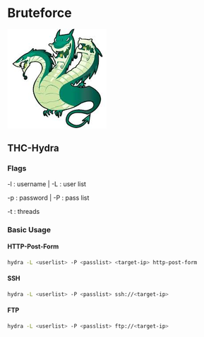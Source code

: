 # Bruteforce

![Screenshot](../img/thc-hydra.jpg)

## THC-Hydra

### Flags

-l : username | -L : user list

-p : password | -P : pass list

-t : threads

### Basic Usage

#### HTTP-Post-Form

``` sh
hydra -L <userlist> -P <passlist> <target-ip> http-post-form 
```

#### SSH

``` sh
hydra -L <userlist> -P <passlist> ssh://<target-ip>
```

#### FTP

``` sh
hydra -L <userlist> -P <passlist> ftp://<target-ip>
```